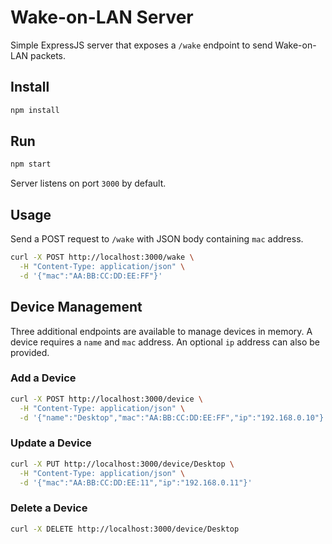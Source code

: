 # Wake-on-LAN Server

Simple ExpressJS server that exposes a `/wake` endpoint to send Wake-on-LAN packets.

## Install

```bash
npm install
```

## Run

```bash
npm start
```

Server listens on port `3000` by default.

## Usage

Send a POST request to `/wake` with JSON body containing `mac` address.

```bash
curl -X POST http://localhost:3000/wake \
  -H "Content-Type: application/json" \
  -d '{"mac":"AA:BB:CC:DD:EE:FF"}'
```

## Device Management

Three additional endpoints are available to manage devices in memory. A device
requires a `name` and `mac` address. An optional `ip` address can also be
provided.

### Add a Device

```bash
curl -X POST http://localhost:3000/device \
  -H "Content-Type: application/json" \
  -d '{"name":"Desktop","mac":"AA:BB:CC:DD:EE:FF","ip":"192.168.0.10"}'
```

### Update a Device

```bash
curl -X PUT http://localhost:3000/device/Desktop \
  -H "Content-Type: application/json" \
  -d '{"mac":"AA:BB:CC:DD:EE:11","ip":"192.168.0.11"}'
```

### Delete a Device

```bash
curl -X DELETE http://localhost:3000/device/Desktop
```
